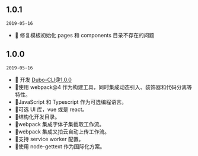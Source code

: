 ## 1.0.1

`2019-05-16`

- 🐞 修复模板初始化 pages 和 components 目录不存在的问题

## 1.0.0

`2019-05-16`

- 🌟 开发 Dubo-CLI@1.0.0
- 🌟使用 webpack@4 作为构建工具，同时集成动态引入、装饰器和代码分离等特性。
- 🌟JavaScript 和 Typescript 作为可选编程语言。
- 🌟可选 UI 库，vue 或是 react。
- 🌟结构化开发目录。
- 🌟webpack 集成字体子集截取工作流。
- 🌟webpack 集成又拍云自动上传工作流。
- 🌟支持 service worker 配置。
- 🌟使用 node-gettext 作为国际化方案。
